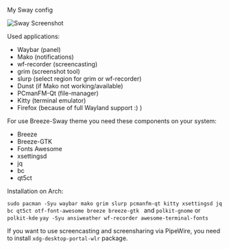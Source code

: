 My Sway config 

![Sway Screenshot](https://github.com/Sunderland93/dotfiles-sway/blob/master/screenshot.png)

Used applications:

* Waybar (panel)
* Mako (notifications)
* wf-recorder (screencasting)
* grim (screenshot tool)
* slurp (select region for grim or wf-recorder)
* Dunst (if Mako not working/available)
* PCmanFM-Qt (file-manager)
* Kitty (terminal emulator)
* Firefox (because of full Wayland support :) )

For use Breeze-Sway theme you need these components on your system:

* Breeze
* Breeze-GTK
* Fonts Awesome
* xsettingsd
* jq
* bc
* qt5ct

Installation on Arch:

`sudo pacman -Syu waybar mako grim slurp pcmanfm-qt kitty xsettingsd
jq bc qt5ct otf-font-awesome breeze breeze-gtk ` and `polkit-gnome` or `polkit-kde`
`yay -Syu ansiweather wf-recorder awesome-terminal-fonts`

If you want to use screencasting and screensharing via PipeWire, you need to install `xdg-desktop-portal-wlr` package.
